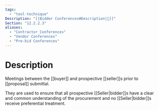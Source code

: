 ```yaml
---
tags:
  - "tool-technique"
Description: "[[Bidder Conferences#Description|📝]]"
Section: "12.2.2.3"
aliases:
  - "Contractor Conferences"
  - "Vendor Conferences"
  - "Pre-bid Conferences"
---
```

# Description
Meetings between the [[buyer]] and prospective [[seller]]s prior to [[proposal]] submittal.

They are used to ensure that all prospective [[Seller|bidder]]s have a clear and common understanding of the procurement and no [[Seller|bidder]]s receive preferential treatment.
